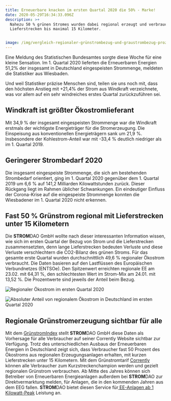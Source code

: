 ```yaml
---
title: Erneuerbare knacken im ersten Quartal 2020 die 50% - Marke!
date: 2020-05-29T16:34:33.096Z
description: >+
  Nahezu 50 % grünen Stromes wurden dabei regional erzeugt und verbraucht, mit
  Lieferstrecken bis maximal 15 Kilometer.


image: /img/vergleich-regionaler-grünstrombezug-und-graustrombezug-prozent.png
---
```

Eine Meldung des Statistischen Bundesamtes sorgte diese Woche für eine kleine Sensation. Im 1. Quartal 2020 lieferten die Erneuerbaren Energien 51,2% der insgesamt in Deutschland eingespeisten Strommenge, meldeten die Statistiker aus Wiesbaden.

Und weil Statistiker präzise Menschen sind, teilen sie uns noch mit, dass den höchsten Anstieg mit +21,4% der Strom aus Windkraft verzeichnete, was vor allem auf ein sehr windreiches erstes Quartal zurückzuführen sei.

## Windkraft ist größter Ökostromlieferant

Mit 34,9 % der insgesamt eingespeisten Strommenge war die Windkraft erstmals der wichtigste Energieträger für die Stromerzeugung. Die Einspeisung aus konventionellen Energieträgern sank um 21,9 %. Insbesondere der Kohlestrom-Anteil war mit -33,4 % deutlich niedriger als im 1. Quartal 2019.

## Geringerer Strombedarf 2020

Die insgesamt eingespeiste Strommenge, die sich am bestehenden Strombedarf orientiert, ging im 1. Quartal 2020 gegenüber dem 1. Quartal 2019 um 6,6 % auf 141,2 Milliarden Kilowattstunden zurück. Dieser Rückgang liegt im Rahmen üblicher Schwankungen. Ein eindeutiger Einfluss der Corona-Krise auf die eingespeiste Strommenge konnten die Wiesbadener im 1. Quartal 2020 nicht erkennen.

## Fast 50 % Grünstrom regional mit Lieferstrecken unter 15 Kilometern

Die **STROM**DAO GmbH wollte nach dieser interessanten Information wissen, wie sich im ersten Quartal der Bezug von Strom und die Lieferstrecken zusammensetzten, denn lange Lieferstrecken bedeuten Verluste und diese Verluste verschlechtern die CO2-Bilanz des grünen Stroms. Für das gesamte erste Quartal wurden durchschnittlich 49,6 % regionaler Ökostrom verbraucht. Die Daten basieren auf den Lastflüssen des Europäischen Verbundnetzes (ENTSOe). Den Spitzenwert erreichten regionale EE am 23.02. mit 64,31 %, den schlechtesten Wert im Strom-Mix am 24.01. mit 13,52 %. Die Prozentwerte sind jeweils der Anteil beim Bezug.

![Regionaler Ökostrom im ersten Quartal 2020](/img/vergleich-regionaler-grünstrombezug-und-graustrombezug-mw-grau.jpg "Regionaler Ökostrom im ersten Quartal 2020")

![Absoluter Anteil von regionalem Ökostrom in Deutschland im ersten Quartal 2020](/img/vergleich-regionaler-grünstrombezug-und-graustrombezug-prozent_grau.jpg "Absoluter Anteil von regionalem Ökostrom in Deutschland im ersten Quartal 2020")

## Regionale Grünstromerzeugung sichtbar für alle

Mit dem [GrünstromIndex](https://gruenstromindex.de) stellt **STROM**DAO GmbH diese Daten als Vorhersage für alle Verbraucher auf seiner Corrently Website sichtbar zur Verfügung. Trotz des unterschiedlichen Ausbaus der Erneuerbaren Energien in Deutschland zeigt sich, dass Verbraucher fast 50 Prozent des Ökostroms aus regionalen Erzeugungsanlagen erhalten, mit kurzen Lieferstrecken unter 15 Kilometern. Mit dem Grünstromtarif [Corrently](https://corrently.de/home.html) können alle Verbraucher zum Kurzstreckenchampion werden und gezielt regionalen Grünstrom verbrauchen. Ab Mitte des Jahres können sich Betreiber von Erneuerbaren Energieanlagen außerdem bei **STROM**DAO zur Direktvermarktung melden, für Anlagen, die in den kommenden Jahren aus dem EEG fallen. **STROM**DAO bietet diesen Service für[ EE-Anlagen ab 1 Kilowatt-Peak](https://www.corrently.de/transparenz/anlagenregistrierung/) Leistung an.
